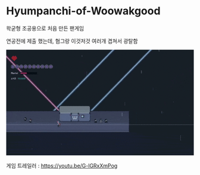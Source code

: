 # Hyumpanchi-of-Woowakgood


왁굳형 조공용으로 처음 만든 팬게임

연공전에 제출 했는데, 혐그랑 이것저것 여러개 겹쳐서 광탈함

![preview_2](preview2.gif)

게임 트레일러 :
https://youtu.be/G-lGRxXmPog
